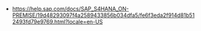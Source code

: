 

* https://help.sap.com/docs/SAP_S4HANA_ON-PREMISE/19d48293097f4a2589433856b034dfa5/fe6f3eda2f914d81b512493fd79e9769.html?locale=en-US
